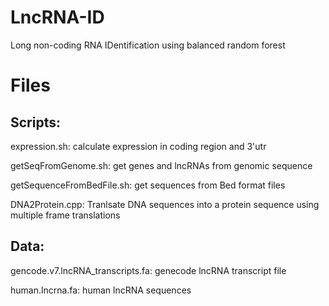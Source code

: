 LncRNA-ID
=========

Long non-coding RNA IDentification using balanced random forest

Files
===========

Scripts:
------------------
expression.sh: calculate expression in coding region and 3'utr  

getSeqFromGenome.sh: get genes and lncRNAs from genomic sequence    

getSequenceFromBedFile.sh: get sequences from Bed format files  

DNA2Protein.cpp: Tranlsate DNA sequences into a protein sequence using multiple frame translations  

Data:
--------------------
gencode.v7.lncRNA_transcripts.fa: genecode lncRNA transcript file

human.lncrna.fa: human lncRNA sequences

